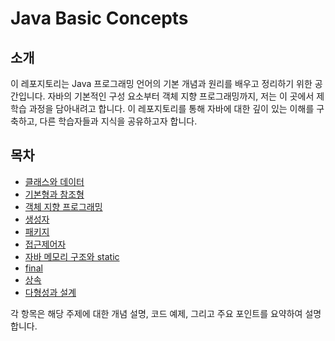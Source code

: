 # Java Basic Concepts

## 소개

이 레포지토리는 Java 프로그래밍 언어의 기본 개념과 원리를 배우고 정리하기 위한 공간입니다. 자바의 기본적인 구성 요소부터 객체 지향 프로그래밍까지, 저는 이 곳에서 제 학습 과정을 담아내려고 합니다. 이 레포지토리를 통해 자바에 대한 깊이 있는 이해를 구축하고, 다른 학습자들과 지식을 공유하고자 합니다.

## 목차

- [클래스와 데이터](#클래스와-데이터)
- [기본형과 참조형](#기본형과-참조형)
- [객체 지향 프로그래밍](#객체-지향-프로그래밍)
- [생성자](#생성자)
- [패키지](#패키지)
- [접근제어자](#접근제어자)
- [자바 메모리 구조와 static](#자바-메모리-구조와-static)
- [final](#final)
- [상속](#상속)
- [다형성과 설계](#다형성과-설계)

각 항목은 해당 주제에 대한 개념 설명, 코드 예제, 그리고 주요 포인트를 요약하여 설명합니다.
